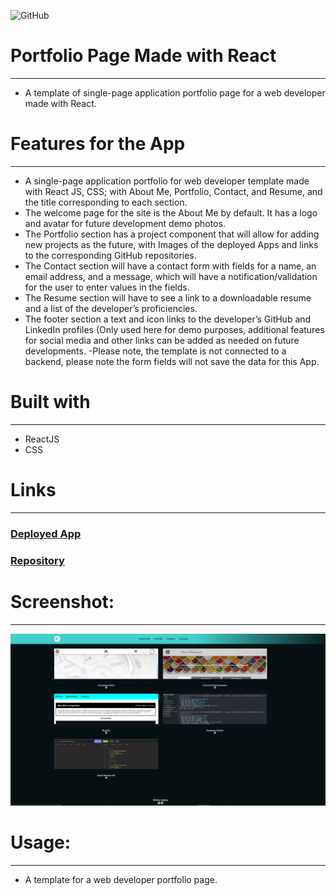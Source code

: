 ![GitHub](https://img.shields.io/github/license/Micky-Ad/README-Page-Generator?style=for-the-badge)

# Portfolio Page Made with React
-----------------------------------------------------------------------  
- A template of single-page application portfolio page for a web developer made with React.

# Features for the App 
-----------------------------------------------------------------------   
-	A single-page application portfolio for web developer template made with React JS, CSS; with About Me, Portfolio, Contact, and Resume, and the title corresponding to each section.
-	The welcome page for the site is the About Me by default. It has a logo and avatar for future development demo photos.  
-	The Portfolio section has a project component that will allow for adding new projects as the future, with Images of the deployed Apps and links to the corresponding GitHub repositories.  
-	The Contact section will have a contact form with fields for a name, an email address, and a message, which will have a notification/validation for the user to enter values in the fields.  
-	The Resume section will have to see a link to a downloadable resume and a list of the developer’s proficiencies. 
-	The footer section a text and icon links to the developer’s GitHub and LinkedIn profiles (Only used here for demo purposes, additional features for social media and other links can be added as needed on future developments.
-Please note, the template is not connected to a backend, please note the form fields will not save the data for this App.  


# Built with
-----------------------------------------------------------------------
-	ReactJS 
-	CSS

# Links
-----------------------------------------------------------------------
### [Deployed App ](https://micky-ad.github.io/Portfolio-Page-Template/)
### [Repository](https://github.com/Micky-Ad/Portfolio-Page-Template)


# Screenshot:
----------------------------------------------------------------------
 ![Home Page](src/assets/DemoScreenShot.PNG)

# Usage:
----------------------------------------------------------------------
-	A template for a web developer portfolio page.


